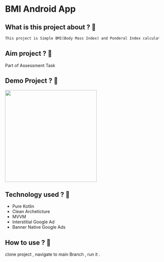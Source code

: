 # BMI Android App

## What is this project about ? :thinking:
```diff
This project is Simple BMI(Body Mass Index) and Ponderal Index calculator , depending on Weight / Height of Person 
```


## Aim project ?  :thinking:
Part of Assessment Task

## Demo Project ?  :thinking:            

<img src="https://media.giphy.com/media/GwiaOfRw1I2XfwOqvu/giphy.gif" width="300">


<!--- 
  
 --->
## Technology used ? :thinking:
- Pure Kotlin
- Clean Archeticture
- MVVM 
- Interstitial Google Ad 
- Banner Native Google Ads
## How to use ? :thinking:
clone project , navigate to main Branch , run it  . 
